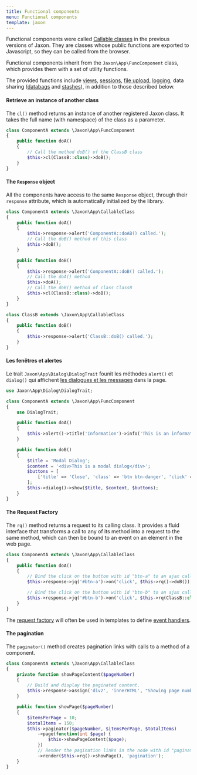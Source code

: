 ```yaml
---
title: Functional components
menu: Functional components
template: jaxon
---
```


Functional components were called [Callable classes](../../../v4x/features/classes.html) in the previous versions of Jaxon.
They are classes whose public functions are exported to Javascript, so they can be called from the browser.

Functional components inherit from the `Jaxon\App\FuncComponent` class, which provides them with a set of utility functions.

The provided functions include [views](../../features/views.html), [sessions](../../features/sessions.html), [file upload](../../features/upload.html), [logging](../../features/logging.html), data sharing ([databags](../databags.html) and [stashes](../stashes.html)), in addition to those described below.

#### Retrieve an instance of another class

The `cl()` method returns an instance of another registered Jaxon class. It takes the full name (with namespace) of the class as a parameter.

```php
class ComponentA extends \Jaxon\App\FuncComponent
{
    public function doA()
    {
        // Call the method doB() of the ClassB class
        $this->cl(ClassB::class)->doB();
    }
}
```

#### The `Response` object

All the components have access to the same `Response` object, through their `response` attribute, which is automatically initialized by the library.

```php
class ComponentA extends \Jaxon\App\CallableClass
{
    public function doA()
    {
        $this->response->alert('ComponentA::doAB() called.');
        // Call the doB() method of this class
        $this->doB();
    }

    public function doB()
    {
        $this->response->alert('ComponentA::doB() called.');
        // Call the doA() method
        $this->doA();
        // Call the doB() method of class ClassB
        $this->cl(ClassB::class)->doB();
    }
}
```

```php
class ClassB extends \Jaxon\App\CallableClass
{
    public function doB()
    {
        $this->response->alert('ClassB::doB() called.');
    }
}
```

#### Les fenêtres et alertes

Le trait `Jaxon\App\Dialog\DialogTrait` founit les méthodes `alert()` et `dialog()` qui affichent [les dialogues et les messages](../../features/dialogs.html) dans la page.

```php
use Jaxon\App\Dialog\DialogTrait;

class ComponentA extends \Jaxon\App\FuncComponent
{
    use DialogTrait;

    public function doA()
    {
        $this->alert()->title('Information')->info('This is an information');
    }

    public function doB()
    {
        $title = 'Modal Dialog';
        $content = '<div>This is a modal dialog</div>';
        $buttons = [
            ['title' => 'Close', 'class' => 'btn btn-danger', 'click' => 'close'],
        ];
        $this->dialog()->show($title, $content, $buttons);
    }
}
```

#### The Request Factory

The `rq()` method returns a request to its calling class.
It provides a fluid interface that transforms a call to any of its method into a request to the same method, which can then be bound to an event on an element in the web page.

```php
class ComponentA extends \Jaxon\App\CallableClass
{
    public function doA()
    {
        // Bind the click on the button with id "btn-a" to an ajax call to the doB() method in this class
        $this->response->jq('#btn-a')->on('click', $this->rq()->doB());

        // Bind the click on the button with id "btn-b" to an ajax call to the doB() method in class ClassB
        $this->response->jq('#btn-b')->on('click', $this->rq(ClassB::class)->doB());
    }
}
```

The [request factory](../../call-factory/functions.html) will often be used in templates to define [event handlers](../../call-factory/templates.html).

#### The pagination

The `paginator()` method creates pagination links with calls to a method of a component.

```php
class ComponentA extends \Jaxon\App\CallableClass
{
    private function showPageContent($pageNumber)
    {
        // Build and display the paginated content.
        $this->response->assign('div2', 'innerHTML', "Showing page number $page");
    }

    public function showPage($pageNumber)
    {
        $itemsPerPage = 10;
        $totalItems = 150;
        $this->paginator($pageNumber, $itemsPerPage, $totalItems)
            ->page(function(int $page) {
                $this->showPageContent($page);
            })
            // Render the pagination links in the node with id "pagination".
            ->render($this->rq()->showPage(), 'pagination');
    }
}
```
